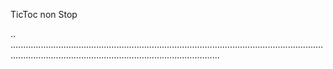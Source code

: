 TicToc non Stop

..
...............................................................................................................................................................................................................